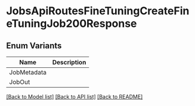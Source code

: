 # JobsApiRoutesFineTuningCreateFineTuningJob200Response

## Enum Variants

| Name | Description |
|---- | -----|
| JobMetadata |  |
| JobOut |  |

[[Back to Model list]](../README.md#documentation-for-models) [[Back to API list]](../README.md#documentation-for-api-endpoints) [[Back to README]](../README.md)


